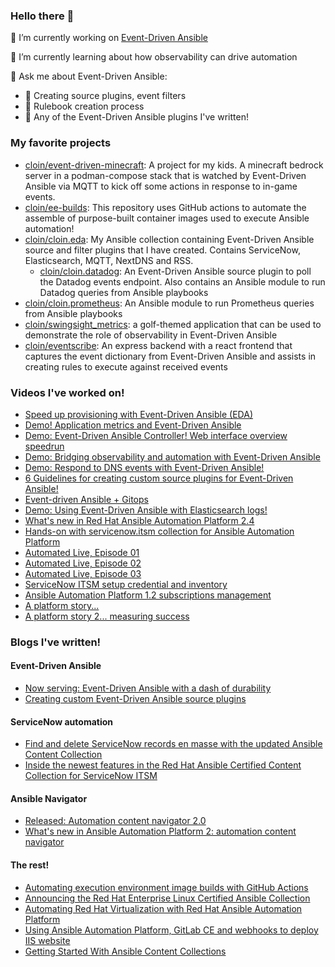 ### Hello there 👋

🔭 I’m currently working on [Event-Driven Ansible](https://github.com/ansible/event-driven-ansible)

🌱 I’m currently learning about how observability can drive automation

💬 Ask me about Event-Driven Ansible:
  - 🙋 Creating source plugins, event filters
  - 🙋 Rulebook creation process
  - 🙋 Any of the Event-Driven Ansible plugins I've written!

### My favorite projects
- [cloin/event-driven-minecraft](https://github.com/cloin/event-driven-minecraft): A project for my kids. A minecraft bedrock server in a podman-compose stack that is watched by Event-Driven Ansible via MQTT to kick off some actions in response to in-game events.
- [cloin/ee-builds](https://github.com/cloin/ee-builds): This repository uses GitHub actions to automate the assemble of purpose-built container images used to execute Ansible automation!
- [cloin/cloin.eda](https://github.com/cloin/cloin.eda): My Ansible collection containing Event-Driven Ansible source and filter plugins that I have created. Contains ServiceNow, Elasticsearch, MQTT, NextDNS and RSS.
  - [cloin/cloin.datadog](https://github.com/cloin/cloin.datadog): An Event-Driven Ansible source plugin to poll the Datadog events endpoint. Also contains an Ansible module to run Datadog queries from Ansible playbooks
- [cloin/cloin.prometheus](https://github.com/cloin/cloin.prometheus): An Ansible module to run Prometheus queries from Ansible playbooks
- [cloin/swingsight_metrics](https://github.com/cloin/swingsight_metrics): a golf-themed application that can be used to demonstrate the role of observability in Event-Driven Ansible
- [cloin/eventscribe](https://github.com/cloin/eventscribe): An express backend with a react frontend that captures the event dictionary from Event-Driven Ansible and assists in creating rules to execute against received events

### Videos I've worked on!
- [Speed up provisioning with Event-Driven Ansible (EDA)](https://www.youtube.com/watch?v=Bt2tZB_5F2U&list=PLdu06OJoEf2a3fFl6uaoyGV526ilwD97R&index=1&t=5s&pp=gAQBiAQB)
- [Demo! Application metrics and Event-Driven Ansible](https://www.youtube.com/watch?v=Gj5bCvIt-M8&list=PLdu06OJoEf2a3fFl6uaoyGV526ilwD97R&index=3&t=1s&pp=gAQBiAQB)
- [Demo: Event-Driven Ansible Controller! Web interface overview speedrun](https://www.youtube.com/watch?v=EpWieRfF2V4&list=PLdu06OJoEf2a3fFl6uaoyGV526ilwD97R&index=5&pp=gAQBiAQB)
- [Demo: Bridging observability and automation with Event-Driven Ansible](https://www.youtube.com/watch?v=7i_EzHyrKQc&list=PLdu06OJoEf2a3fFl6uaoyGV526ilwD97R&index=7&t=302s&pp=gAQBiAQB)
- [Demo: Respond to DNS events with Event-Driven Ansible!](https://www.youtube.com/watch?v=RBKKgawZiqI&list=PLdu06OJoEf2a3fFl6uaoyGV526ilwD97R&index=8&pp=gAQBiAQB)
- [6 Guidelines for creating custom source plugins for Event-Driven Ansible!](https://www.youtube.com/watch?v=4f7ARUnVZmY&list=PLdu06OJoEf2a3fFl6uaoyGV526ilwD97R&index=10&pp=gAQBiAQB)
- [Event-driven Ansible + Gitops](https://www.youtube.com/watch?v=Bb51DftLbPE&list=PLdu06OJoEf2a3fFl6uaoyGV526ilwD97R&index=12&pp=gAQBiAQB)
- [Demo: Using Event-Driven Ansible with Elasticsearch logs!](https://www.youtube.com/watch?v=emHLD4_YcLw&list=PLdu06OJoEf2a3fFl6uaoyGV526ilwD97R&index=13&pp=gAQBiAQB)
- [What's new in Red Hat Ansible Automation Platform 2.4](https://youtu.be/kiGofmvawOg)
- [Hands-on with servicenow.itsm collection for Ansible Automation Platform](https://youtu.be/Wg4wnREKkkE)
- [Automated Live, Episode 01](https://youtu.be/LToEeIAXwlk)
- [Automated Live, Episode 02](https://youtu.be/CG_Mhw9xWCQ)
- [Automated Live, Episode 03](https://youtu.be/nl9Wc6kw8qc)
- [ServiceNow ITSM setup credential and inventory](https://youtu.be/GeEWuD06huo)
- [Ansible Automation Platform 1.2 subscriptions management](https://youtu.be/FYtilnsk7sM)
- [A platform story...](https://youtu.be/2DYnz11A_8A)
- [A platform story 2... measuring success](https://youtu.be/5ebJaOJ-3tI)


### Blogs I've written!
#### Event-Driven Ansible
- [Now serving: Event-Driven Ansible with a dash of durability](https://www.ansible.com/blog/now-serving-event-driven-ansible-with-a-dash-of-durability)
- [Creating custom Event-Driven Ansible source plugins](https://www.ansible.com/blog/creating-custom-event-driven-ansible-source-plugins)

#### ServiceNow automation
- [Find and delete ServiceNow records en masse with the updated Ansible Content Collection](https://www.ansible.com/blog/find-and-delete-servicenow-records-en-masse-with-the-updated-ansible-content-collection)
- [Inside the newest features in the Red Hat Ansible Certified Content Collection for ServiceNow ITSM](https://www.ansible.com/blog/inside-the-newest-features-in-the-red-hat-ansible-certified-content-collection-for-servicenow-itsm)

#### Ansible Navigator
- [Released: Automation content navigator 2.0](https://www.ansible.com/blog/released-automation-content-navigator-2.0)
- [What's new in Ansible Automation Platform 2: automation content navigator](https://www.ansible.com/blog/whats-new-in-ansible-automation-platform-2-automation-content-navigator)

#### The rest!
- [Automating execution environment image builds with GitHub Actions](https://www.ansible.com/blog/automating-execution-environment-image-builds-with-github-actions)
- [Announcing the Red Hat Enterprise Linux Certified Ansible Collection](https://www.ansible.com/blog/announcing-the-red-hat-enterprise-linux-certified-ansible-collection)
- [Automating Red Hat Virtualization with Red Hat Ansible Automation Platform](https://www.ansible.com/blog/automating-red-hat-virtualization-with-red-hat-ansible-automation-platform)
- [Using Ansible Automation Platform, GitLab CE and webhooks to deploy IIS website](https://www.ansible.com/blog/using-ansible-automation-platform-gitlab-ce-and-webhooks-to-deploy-iis-website)
- [Getting Started With Ansible Content Collections](https://www.ansible.com/blog/getting-started-with-ansible-collections)

<!--
**cloin/cloin** is a ✨ _special_ ✨ repository because its `README.md` (this file) appears on your GitHub profile.

Here are some ideas to get you started:

- 🔭 I’m currently working on ...
- 🌱 I’m currently learning ...
- 👯 I’m looking to collaborate on ...
- 🤔 I’m looking for help with ...
- 💬 Ask me about ...
- 📫 How to reach me: ...
- 😄 Pronouns: ...
- ⚡ Fun fact: ...
-->
